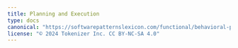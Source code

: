 ```yaml
---
title: Planning and Execution
type: docs
canonical: "https://softwarepatternslexicon.com/functional/behavioral-patterns/planning-and-execution"
license: "© 2024 Tokenizer Inc. CC BY-NC-SA 4.0"
---
```

